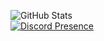 ![GitHub Stats](https://github-readme-stats.vercel.app/api?username=taralloxx&count_private=true&show_icons=true&theme=tokyonight)
<br>
[![Discord Presence](https://lanyard.cnrad.dev/api/436187169481031705)](https://discord.com/users/436187169481031705)
